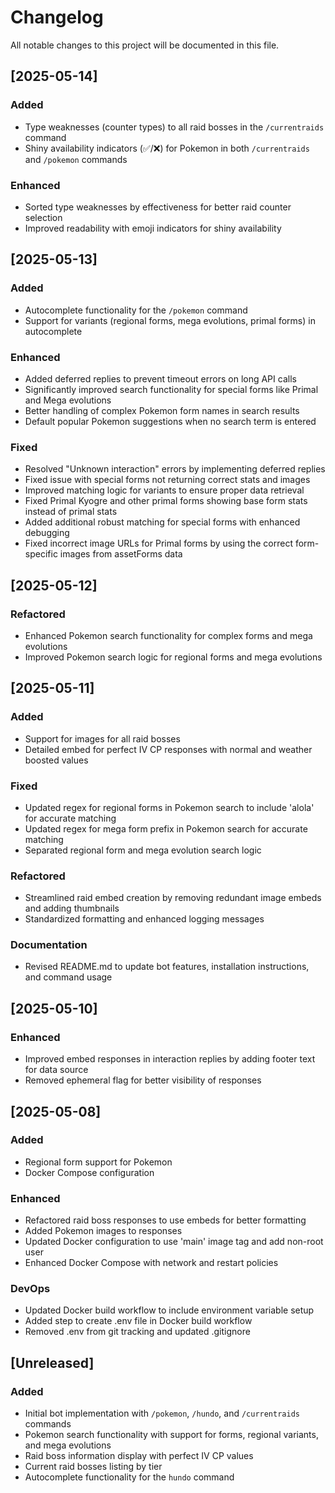 # Changelog

All notable changes to this project will be documented in this file.

## [2025-05-14]

### Added
- Type weaknesses (counter types) to all raid bosses in the `/currentraids` command
- Shiny availability indicators (✅/❌) for Pokemon in both `/currentraids` and `/pokemon` commands

### Enhanced
- Sorted type weaknesses by effectiveness for better raid counter selection
- Improved readability with emoji indicators for shiny availability

## [2025-05-13]

### Added
- Autocomplete functionality for the `/pokemon` command
- Support for variants (regional forms, mega evolutions, primal forms) in autocomplete

### Enhanced 
- Added deferred replies to prevent timeout errors on long API calls
- Significantly improved search functionality for special forms like Primal and Mega evolutions
- Better handling of complex Pokemon form names in search results
- Default popular Pokemon suggestions when no search term is entered

### Fixed
- Resolved "Unknown interaction" errors by implementing deferred replies
- Fixed issue with special forms not returning correct stats and images
- Improved matching logic for variants to ensure proper data retrieval
- Fixed Primal Kyogre and other primal forms showing base form stats instead of primal stats
- Added additional robust matching for special forms with enhanced debugging
- Fixed incorrect image URLs for Primal forms by using the correct form-specific images from assetForms data

## [2025-05-12]

### Refactored
- Enhanced Pokemon search functionality for complex forms and mega evolutions
- Improved Pokemon search logic for regional forms and mega evolutions

## [2025-05-11]

### Added
- Support for images for all raid bosses
- Detailed embed for perfect IV CP responses with normal and weather boosted values

### Fixed
- Updated regex for regional forms in Pokemon search to include 'alola' for accurate matching
- Updated regex for mega form prefix in Pokemon search for accurate matching
- Separated regional form and mega evolution search logic

### Refactored
- Streamlined raid embed creation by removing redundant image embeds and adding thumbnails
- Standardized formatting and enhanced logging messages

### Documentation
- Revised README.md to update bot features, installation instructions, and command usage

## [2025-05-10]

### Enhanced
- Improved embed responses in interaction replies by adding footer text for data source
- Removed ephemeral flag for better visibility of responses

## [2025-05-08]

### Added
- Regional form support for Pokemon
- Docker Compose configuration

### Enhanced
- Refactored raid boss responses to use embeds for better formatting
- Added Pokemon images to responses
- Updated Docker configuration to use 'main' image tag and add non-root user
- Enhanced Docker Compose with network and restart policies

### DevOps
- Updated Docker build workflow to include environment variable setup
- Added step to create .env file in Docker build workflow
- Removed .env from git tracking and updated .gitignore 

## [Unreleased]

### Added
- Initial bot implementation with `/pokemon`, `/hundo`, and `/currentraids` commands
- Pokemon search functionality with support for forms, regional variants, and mega evolutions
- Raid boss information display with perfect IV CP values
- Current raid bosses listing by tier
- Autocomplete functionality for the `hundo` command